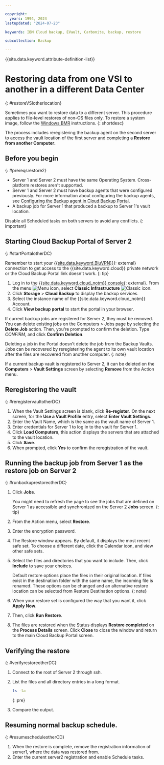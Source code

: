 ```yaml
---

copyright:
  years: 1994, 2024
lastupdated: "2024-07-23"

keywords: IBM Cloud backup, EVault, Carbonite, backup, restore

subcollection: Backup

---
```

{{site.data.keyword.attribute-definition-list}}

# Restoring data from one VSI to another in a different Data Center
{: #restoreVSIotherlocation}

Sometimes you want to restore data to a different server. This procedure applies to file-level restores of non-OS files only. To restore a system image, follow the [Windows BMR](/docs/Backup?topic=Backup-restoreBMR) instructions.
{: shortdesc}

The process includes reregistering the backup agent on the second server to access the vault location of the first server and completing a **Restore from another Computer**.

## Before you begin
{: #prereqsrestore2}

- Server 1 and Server 2 must have the same Operating System. Cross-platform restores aren't supported.
- Server 1 and Server 2 must have backup agents that were configured previously. For more information about configuring the backup agents, see [Configuring the Backup agent in Cloud Backup Portal](/docs/Backup?topic=Backup-getting-started#getting-started).
- A backup job for Server 1 that produced a backup to Server 1's vault location.

Disable all Scheduled tasks on both servers to avoid any conflicts.
{: important}

## Starting Cloud Backup Portal of Server 2
{: #startPortalotherDC}

Remember to start your [{{site.data.keyword.BluVPN}}](/docs/iaas-vpn?topic=iaas-vpn-getting-started){: external} connection to get access to the {{site.data.keyword.cloud}} private network or the Cloud Backup Portal link doesn't work.
{: tip}

1. Log in to the [{{site.data.keyword.cloud_notm}} console](/login){: external}. From the menu ![Menu icon](../icons/icon_hamburger.svg "Menu"), select **Classic Infrastructure** ![Classic icon](../icons/classic.svg "Classic").
2. Click **Storage** > **Cloud Backup** to display the backup services.
3. Select the instance name of the {{site.data.keyword.cloud_notm}} Account.
4. Click **View backup portal** to start the portal in your browser.

If current backup jobs are registered for Server 2, they must be removed. You can delete existing jobs on the Computers > Jobs page by selecting the **Delete Job** action. Then, you're prompted to confirm the deletion. Type *CONFIRM*, and click **Confirm Deletion**.

Deleting a job in the Portal doesn't delete the job from the Backup Vaults. Jobs can be recovered by reregistering the agent to its own vault location after the files are recovered from another computer.
{: note}

If a current backup vault is registered to Server 2, it can be deleted on the **Computers** > **Vault Settings** screen by selecting **Remove** from the Action menu.

## Reregistering the vault
{: #reregistervaultotherDC}

1. When the Vault Settings screen is blank, click **Re-register**. On the next screen, for the **Use a Vault Profile** entry, select **Enter Vault Settings**.
2. Enter the Vault Name, which is the same as the vault name of Server 1.
3. Enter credentials for Server 1 to log in to the vault for Server 1.
4. Click **Load Computers**, this action displays the servers that are attached to the vault location.
5. Click **Save**.
6. When prompted, click **Yes** to confirm the reregistration of the vault.

## Running the backup job from Server 1 as the restore job on Server 2
{: #runbackuprestoreotherDC}

1. Click **Jobs**.

   You might need to refresh the page to see the jobs that are defined on Server 1 as accessible and synchronized on the Server 2 **Jobs** screen.
   {: tip}

2. From the Action menu, select **Restore**.
3. Enter the encryption password.
4. The Restore window appears. By default, it displays the most recent safe set. To choose a different date, click the Calendar icon, and view other safe sets.
5. Select the files and directories that you want to include. Then, click **Include** to save your choices.

    Default restore options place the files in their original location. If files exist in the destination folder with the same name, the incoming file is renamed. These options can be changed and an alternative restore location can be selected from Restore Destination options.
    {: note}

6. When your restore set is configured the way that you want it, click **Apply Now**.
7. Then, click **Run Restore**.
8. The files are restored when the Status displays **Restore completed** on the **Process Details** screen. Click **Close** to close the window and return to the main Cloud Backup Portal screen.

## Verifying the restore
{: #verifyrestoreotherDC}

1. Connect to the root of Server 2 through ssh.
2. List the files and all directory entries in a long format.
    ```sh
    ls -la
    ```
    {: pre}

3. Compare the output.

## Resuming normal backup schedule.
{: #resumescheduleotherCD}

1. When the restore is complete, remove the registration information of server1, where the data was restored from.
2. Enter the current server2 registration and enable Schedule tasks.
